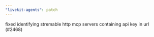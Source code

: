 ```yaml
---
"livekit-agents": patch
---
```


fixed identifying stremable http mcp servers containing api key in url (#2468)
